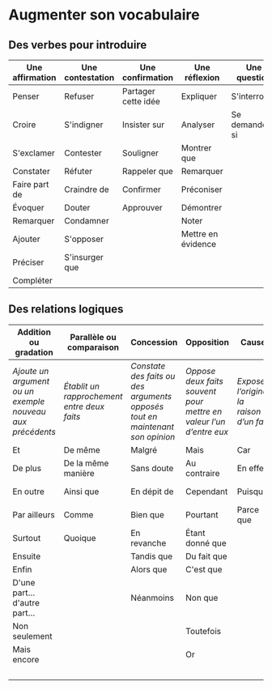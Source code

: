 # Augmenter son vocabulaire
## Des verbes pour introduire
| Une affirmation | Une contestation | Une confirmation | Une réflexion | Une question | Une proposition |
| --- | --- | --- | --- | --- | --- |
| Penser  | Refuser | Partager cette idée | Expliquer | S'interroger | Suggérer |
| Croire | S'indigner | Insister sur | Analyser | Se demander si | Souhaiter |
| S'exclamer | Contester | Souligner | Montrer que | | Préconiser |
| Constater | Réfuter | Rappeler que | Remarquer | | Proposer |
| Faire part de | Craindre de | Confirmer | Préconiser | | |
| Évoquer | Douter | Approuver | Démontrer | | |
| Remarquer | Condamner | | Noter | | |
| Ajouter | S'opposer | | Mettre en évidence | | |
| Préciser| S'insurger que | | | | |
| Compléter| | | | | |

## Des relations logiques
| Addition ou gradation | Parallèle ou comparaison | Concession | Opposition | Cause | Conséquence |
| --- | --- | --- | --- | --- | --- |
| _Ajoute un argument ou un exemple nouveau aux précédents_ | _Établit un rapprochement entre deux faits_ | _Constate des faits ou des arguments opposés tout en maintenant son opinion_ | _Oppose deux faits souvent pour mettre en valeur l’un d’entre eux_ | _Expose l’origine, la raison d’un fait_ | _Énonce le résultat, l’aboutissement d’un fait ou d’une idée_ |
| Et | De même | Malgré | Mais | Car | Donc |
| De plus | De la même manière | Sans doute | Au contraire | En effet | Par conséquent |
| En outre | Ainsi que | En dépit de | Cependant | Puisque | En conqéquence |
| Par ailleurs | Comme | Bien que | Pourtant | Parce que | Aussi |
| Surtout | Quoique | En revanche | Étant donné que | | De sorte que |
| Ensuite | | Tandis que | Du fait que | | À tel point que |
| Enfin | | Alors que | C'est que | | Si bien que |
| D'une part… d'autre part… | | Néanmoins | Non que | | De là |
| Non seulement | | | Toutefois | | Par suite |
| Mais encore | | | Or | | D'où |
| | | | | | Dès lors |
